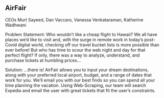 AirFair
---------------------------------------------------------------------------------------------------
CEOs  Murt Sayeed, Dan Vaccaro, Vanessa Venkataraman, Katherine Wadhwani


Problem Statement:
Who wouldn’t like a cheap flight to Hawaii? We all have places we’d like to visit and, with the surge in remote work in today’s post-Covid digital world, checking off our travel bucket lists is more possible than ever before! But who has time to scour the web night and day for that perfect flight?  If only, there was a way to analyze, understand, and purchase tickets at humbling prices…


Solution:
…there is! AirFair allows you to input your dream destinations, along with your preferred local airport, budget, and a range of dates that work for you. We’ll email you with our best finds so you can spend all your time planning the vacation.
Using Web-Scraping, our team will search Expedia and email the user with great tickets that fit the user’s constraints.
